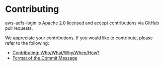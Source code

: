 # Contributing

aws-adfs-login is [Apache 2.0 licensed](LICENSE) and accept contributions via
GitHub pull requests.

We appreciate your contributions. If you would like to contribute, please refer to the following:

- [Contributing: Who/What/Why/When/How?](docs/contributing/overview.md)
- [Format of the Commit Message ](docs/contributing/commit-message-format.md)
